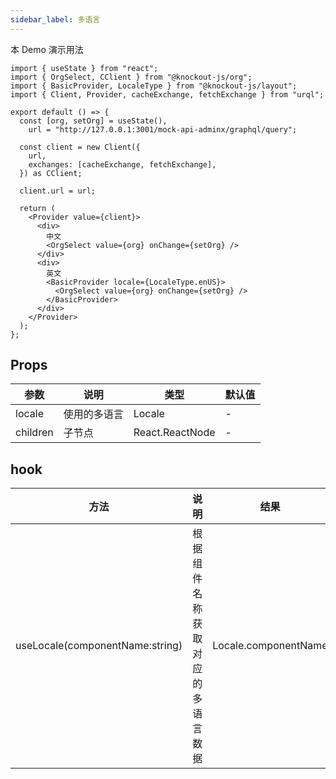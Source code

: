 ```yaml
---
sidebar_label: 多语言
---
```


本 Demo 演示用法

```tsx preview
import { useState } from "react";
import { OrgSelect, CClient } from "@knockout-js/org";
import { BasicProvider, LocaleType } from "@knockout-js/layout";
import { Client, Provider, cacheExchange, fetchExchange } from "urql";

export default () => {
  const [org, setOrg] = useState(),
    url = "http://127.0.0.1:3001/mock-api-adminx/graphql/query";

  const client = new Client({
    url,
    exchanges: [cacheExchange, fetchExchange],
  }) as CClient;

  client.url = url;

  return (
    <Provider value={client}>
      <div>
        中文
        <OrgSelect value={org} onChange={setOrg} />
      </div>
      <div>
        英文
        <BasicProvider locale={LocaleType.enUS}>
          <OrgSelect value={org} onChange={setOrg} />
        </BasicProvider>
      </div>
    </Provider>
  );
};
```

## Props

| 参数     | 说明         | 类型            | 默认值 |
| -------- | ------------ | --------------- | ------ |
| locale   | 使用的多语言 | Locale          | -      |
| children | 子节点       | React.ReactNode | -      |

## hook

| 方法                            | 说明                             | 结果                 |
| ------------------------------- | -------------------------------- | -------------------- |
| useLocale(componentName:string) | 根据组件名称获取对应的多语言数据 | Locale.componentName |
